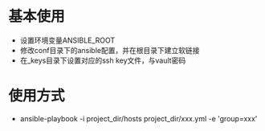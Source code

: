 # 基本使用
* 设置环境变量ANSIBLE_ROOT
* 修改conf目录下的ansible配置，并在根目录下建立软链接
* 在_keys目录下设置对应的ssh key文件，与vault密码

# 使用方式
* ansible-playbook -i project_dir/hosts project_dir/xxx.yml -e 'group=xxx'
